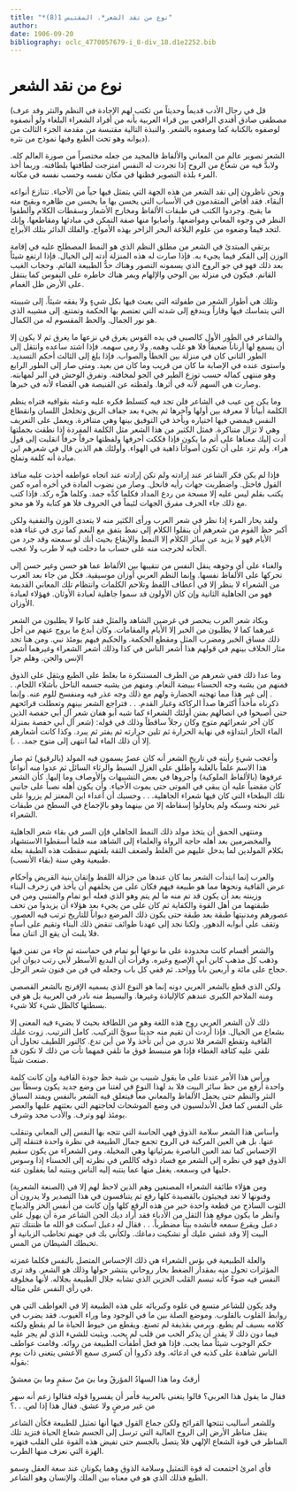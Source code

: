 ```yaml
---
title: "*نوع من نقد الشعر*. المقتبس 1(8)"
author: 
date: 1906-09-20
bibliography: oclc_4770057679-i_8-div_18.d1e2252.bib
---
```




#  نوع من نقد الشعر 


 (قل في رجال الأدب قديماً وحديثاً من تكتب لهم الإجادة في النظم والنثر وقد عرف مصطفى صادق أفندي الرافعي بين قراء العربية بأنه من أفراد الشعراء البلغاء ولو أنصفوه لوصفوه بالكتابة كما وصفوه بالشعر. والنبذة التالية مقتبسة من مقدمة الجزء الثالث من ديوانه وهو تحت الطبع وفيها نموذج من نثره). 

 الشعر تصوير عالمٍ من المعاني والألفاظ فالمجيد من جعله مختصراً من صورة العالم كله. ولابدَّ فيه من شعاع من الروح إذا تجردت له النفس امتزجت لطافتها بلطافته.   وربما أخذ المرء بلذة التصوير فظنها في مكان نفسه وحسب نفسه في مكانه. 

 ونحن ناظرون إلى نقد الشعر من هذه الجهة التي يتمثل فيها حياً من الأحياء. تتنازع أنواعه البقاء. فقد أفاض المتقدمون في الأسباب التي يحسن بها ما يحسن من ظاهره وبقبح منه ما يقبح. وجردوا الكتب في طبقات الألفاظ ومخارج الأشعار وسقطات الكلام وألطفوا النظر في وجوه المعاني ومواضعها. وأصابوا منها صفة التمكن في مبادئها ومقاطعها. وإنك لتجد فيما وضعوه من علوم البلاغة البحر الزاخر بهذه الأمواج. والفلك الدائر بتلك الأبراج. 

 يرتقي المبتدئ في الشعر من مطلق النظم الذي هو النمط المصطلح عليه في إقامة الوزن إلى الفكر فيما يجيء به. فإذا صارت له هذه المنزلة أدته إلى الخيال. فإذا ارتفع شيئاً بعد ذلك فهو في جو الروح الذي يسمونه التصور وهناك حدُّ الطبيعة القائم. وحجاب الغيب القاتم. فيكون في منزلة بين الوحي والإلهام ويمر هناك خاطره على النفوس كما ينتقل على الأرض ظل الغمام. 

 وتلك هي أطوار الشعر من طفولته التي يعبث فيها بكل شيءٍ ولا يفقه شيئاً. إلى شبيبته التي يتماسك فيها وقاراً ويندفع إلى شدته التي تعتصم بها الحكمة وتمتنع. إلى مشيبه الذي هو نور الجمال. والحظ المقسوم له من الكمال. 

 والشاعر في الطور الأول كالصبي في يده القوس يغرق في نزعها ما يغرق ثم لا يكون إلا أن يسمع لها أرناناً ضعيفاً فلا هو غلب وهمه. ولا رمى سهمه. فإذا اشتد ساعده وانتقل إلى الطور الثاني كان في منزلة بين الخطأ والصواب. فإذا بلغ إلى الثالث أحكم التسديد. واستوى عنده في الإصابة ما كان من قريب وما كان من بعيد. ومتى صار إلى الطور   الرابع وهو منتهى كماله حسب توزع الطير في الجو لمخافته. وتفرق الوحش في البر لمهابته. وصارت هي السهم لأنه في أثرها. ولفظته عن القنيصة هي القضاء لأنه في خبرها. 

 وما يكن من عيب في الشاعر فلن تجد فيه كتسلط فكره عليه وعبثه بقوافيه فتراه ينظم الكلمة أبياتاً لا معرفة بين أولها وآخرها ثم يجيء بعد جفاف الريق وتخلخل اللسان وانقطاع النفس فيمضي فيها اختياره ويأخذ في التوفيق بينها وهي متنافرة. ويعمل على التعريف وهي لا تزال متناكرة. فمثل الكثير من هذا الشعر مثل الكلمة المفردة إذا نطقت بجملتها أدت إليك معناها على أتم ما يكون فإذا فككت أحرفها ولفظتها حرفاً حرفاً انقلبت إلى قول هراء. ولم تزد على أن تكون أصواتاً ذاهبة في الهواء. وأولئك هم الذين قال في شعرهم ابن ميادة أنه كلفة وتملح. 

 فإذا لم يكن فكر الشاعر عند إرادته ولم تكن إرادته عند اتجاه عواطفه أخذت عليه   منافذ القول فاختل. واضطربت جهات رأيه فانحل. وصار من نضوب المادة في أخره أمره كمن يكتب بقلم ليس عليه إلا مسحة من ردع المداد فكلما كدَّه جمد. وكلما هزَّه ركد. فإذا كتب مع ذلك جاء الحرف مفرق الجهات لئيماً في الحروف فلا هو كتابة ولا هو محو. 

 ولقد يحار المرء إذا نظر في شعر العرب ورأى الكثير منه لا يتعدى الوزن والتقفية ولكن أكبر حظ القوم من شعرهم أن ينقلوا الكلام إلى نمط يتفق مع النغم كما ترى في غناء هذه الأيام فهو لا يزيد عن سائر الكلام إلا النمط والإيقاع بحيث أنك لو سمعته وقد جرد من ألحانه لخرجت منه على حساب ما دخلت فيه لا طرب ولا عجب. 

 والغناء على أي وجوهه ينقل النفس من تنقيبها بين الألفاظ عما هو حسن وغير حسن إلى تحركها على الألفاظ نفسها. وإنما النظم العربي أوزان موسيقية. فكل من جاء بعد العرب من الشعراء لا ينظر إلا في أعطاف اللفظ وتلاحم الكلمات وانتظام تلك المعاني القديمة فهو من الجاهلية الثانية وإن كان الأولون قد سموا جاهلية لعبادة الأوثان. فهؤلاء لعبادة الأوزان. 

 ويكاد شعر العرب ينحصر في غرضين الشاهد والمثل فقد كانوا لا يطلبون من الشعر غيرهما كما لا يطلبون من الخبر إلا الأيام والمقامات. وكان أبدع ما يروج عنهم من أجل ذلك مساق الخبر ومضرب المثل ومقطع الحكمة. والحكيم فيهم يومئذ نبي.   ومن هنا تجد مثار الخلاف بينهم في قولهم هذا أشعر الناس في كذا وذلك أشعر الشعراء وغيرهما أشعر الإنس والجن. وهلم جرا 

 وما عدا ذلك ففي شعرهم من الطرف المستنكرة ما بغلط على الطبع ويثقل على الذوق فمنهم من يشبه وجه الحسناء ببيضة النعام. ومنهم من يشبه جسمه الناحل بأشلاء اللجام. . . إلى غير هذا مما تهجنه الحضارة ولهم مع ذلك وجه عذر فيه ومنفسخ للوم عنه. وإنما ذكرناه مأخذاً أكثرها صدأ الركاكة وغبار القدم. . . فتراجع الشعر بينهم وتعطلت قرائحهم حتى أصبحوا في اتصالهم بمتن أولئك الشعراء كما شبه أبو هفان شعر آل أبي حفصة الذين كان آخر شعرائهم متوج وكان رجلاً ساقطاً وذلك في قوله: (شعر آل أبي حفصة بمنزلة الماء الحار ابتداؤه في نهاية الحرارة ثم تلين حرارته ثم يفتر ثم يبرد. وكذا كانت أشعارهم إلا أن ذلك الماء لما انتهى إلى متوج جمد. . .). 

 وأعجب شيءٍ رأيته في تاريخ الشعر أنه كان عصرٌ يسمون فيه المولد (بالرقيق) ثم صار هذا الاسم علماً بالغلبة وأطلق على الغزل السبط والرثاء السائل ثم عدوا منه أنواعاً عرفوها (بالألفاظ الملوكية) وأجروها في بعض التشبيهات والأوصاف وما إليها. كأن الشعر كان   مقضياً عليه أن يبقى في الموتى حتى يموت الأحياء. وأن يكون أهله نصباً على جانبي تلك البطحاء التي كان فيها شعراء الجاهلية. . . وحسبك أن أعداء ابن المعتز لم يزروا على غير نحته وسبكه ولم يحاولوا إسقاطه إلا من بينهما وهو بالإجماع في السطح من طبقات الشعراء. 

 ومنتهى الحمق أن يتخذ مولد ذلك النمط الجاهلي فإن السر في بقاء شعر الجاهلية والمخضرمين بعد أهله حاجة الرواة والعلماء إلى الشاهد منه فلما أسقطوا الاستشهاد بكلام المولدين لما يدخل عليهم من الغلط ولضعف الثقة بلغتهم سقطت هذه الطبقة بعلة طبيعية وهي سنة (بقاء الأنسب). 

 والعرب إنما ابتدأت الشعر بما كان عندها من جزالة اللفظ وإتقان بنية القريض وأحكام عرض القافية ونحوها مما هو طبيعة فيهم فكان على من يخلفهم أن يأخذ في زخرف البناء وزينته بعد أن يكون قد تم منه ما لم يتم وهو الذي فعله أبو تمام والمتنبي ومن في طبقتهما من أهل القوة والكفاية ثم كان على من يجيء بعد هؤلاء أن يزيدوا من تحف عصورهم   ومدنيتها طبقة بعد طبقة حتى يكون ذلك المرضع ديواناً للتاريخ ترتب فيه العصور. وتقف على أبوابه الدهور. ولكنا نجد إلى عهدنا طوائف تنقض ذلك البناء وتقيم على أساه فلا يلبث أن يقع ال  اثنان  معاً. 

 والشعر أقسام كانت محدودة على ما نوعها أبو تمام في حماسته ثم جاء من تفنن فيها وذهب كل مذهب كابن أبي الإصبع وغيره. وقرأت أن البديع الأسطر لأبي رتب ديوان ابن حجاج على  مائة  و  أربعين  باباً وواحد. ثم قفي كل باب وجعله في فن من فنون شعر الرجل. 

 ولكن الذي قطع بالشعر العربي دونه إنما هو النوع الذي يسميه الإفرنج بالشعر القصصي ومنه الملاحم الكبرى عندهم كالإلياذة وغيرها. والبسيط منه نادر في العربية بل هو في بسطتها كالظل شيء كلا شيء. 

 ذلك لأن الشعر العربي روح هذه اللغة وهو من اللطافة بحيث لا يضيء فيه المعنى إلا بشعاع من الخيال. فإذا أردت أن تقيم منه حديثاً سويَّ التركيب. كامل الترتيب. زوت عليك القافية وتقطع الشعر فلا تدري من أين تأخذ ولا من أين تدع. كالنور اللطيف تحاول أن تلقي عليه كثافة الغطاء فإذا هو منبسط فوق ما تلقي فمهما تأت من ذلك لا تكون قد صنعت شيئاً. 

 ورأس هذا الأمر عندنا على ما يقول شبيب بن شبة حظ جودة القافية وإن كانت كلمة واحدة أرفع من حظ سائر البيت فلا بد لهذا النوع في لغتنا من وضع جديد يكون وسطاً   بين النثر والنظم حتى يحمل الألفاظ والمعاني معاً فيتعلق فيه الشعر بالنفس ويمتد السباق على النفس كما فعل الأندلسيون في وضع الموشحات لحاجتهم التي بعثتهم عليها والعصر يومئذ لهو وترف. والأدب مجد وشرف. 

 وأساس هذا الشعر سلامة الذوق فهي الحاسة التي تتجه بها النفس إلى المعاني وتنقلب عنها. بل هي العين المركبة في الروح تجمع جمال الطبيعة في نظرة واحدة فتنقله إلى الإحساس كما تمد العين الباصرة بمرئياتها وهي المخيلة. ومن الشعراء من يكون سقيم الذوق فهو في نظره إلى الشعر مع فساد ذوقه كاللص في نظرته إلى الحسناء إذا وسوس حليها في وسمعه. يغفل منها عما ينتبه إليه الناس وينتبه لما يغفلون عنه. 

 ومن هؤلاء طائفة الشعراء المصنعين وهم الذين لاحظ لهم إلا في (الصنعة الشعرية)   وفنونها لا تعد فيجيئون بالقصيدة كلها رقع ثم يتنافسون في هذا التصدير ولا يدرون أن الثوب الساذج من قطعة واحدة خير من هذه الرقع كلها وإن كانت من أنفس الخز والديباج وانظر ما يكون موقع هذا الثقل من الأدباء فقد أراد ديك الجن الشاعر مرة أن يهول على دعبل ويقرع سمعه فأنشده بيتاً مضطرباً. . . فقال له دعبل اسكت فو الله ما ظننتك تتم البيت إلا وقد غشي عليك أو تشكيت دماغك. ولكأني بك في جهنم تخاطب الزبانية أو تخبطك الشيطان من المس. 

 والعلة الطبيعية في بؤس الشعراء هي ذلك الإحساس المتصل بالنفس فكلما غمزته المؤثرات تحول منه بمقدار الضغط بخار روحاني ينتشر حولها وذلك هو الشعر. وقد ترى النفس فيه ضوءً كأنه تبسم القلب الحزين الذي تشابه جلال الطبيعة بجلاله. لأنها مخلوقة في رأي النفس على مثاله. 

 وقد يكون للشاعر متسع في غلوه وكبريائه على هذه الطبيعة إلا في العواطف التي هي روابط القلوب بالقلوب. وموضع الصلة بين ما في الوجود وما وراء الغيوب. فقد يضرب في كلامه بسيف لم يطبع. ويرمي بقذيفة لم تصنع. ويقطع من خيوط الحياة ما لم يقطع ولكنه فيما دون ذلك لا يقدر أن يذكر الحب من قلب لم يحب. ويثبت للشيء الذي لم يجر عليه حكم الوجوب شيئاً مما يجب. فإذا هو فعل أطفأت الطبيعة من روائه. وقامت عواطف الناس شاهدة على كذبه في ادعائه. وقد ذكروا أن كسرى سمع الأعشى يتغنى ذات يوم بقوله: 

 أرقتُ وما هذا السهادُ المؤرقُ   وما بيَ منْ سقمٍ وما بيَ معشقُ  

 فقال ما يقول هذا العربي؟ قالوا يتغنى بالعربية فأمر أن يفسروا قوله فقالوا زعم أنه سهر من غير مرضٍ ولا عشق. فقال هذا إذا لص. . .؟  

 وللشعر أساليب تنتجها القرائح ولكن جماع القول فيها أنها تمثيل للطبيعة فكأن الشاعر ينقل مناظر الأرض إلى الروح العالية التي ترسل إلى الجسم شعاع الحياة فتزيد تلك المناظر في قوة الشعاع الإلهي فلا يتصل بالجسم حتى تفيض هذه القوة على القلب فتهزه الهزة التي نعزف منها الطرب. 

 فأي امرئ اجتمعت له قوة التمثيل وسلامة الذوق وهما يكونان عند سعة العقل وسمو الطبع   فذلك الذي هو في معناه بين الملك والإنسان وهو الشاعر. 
